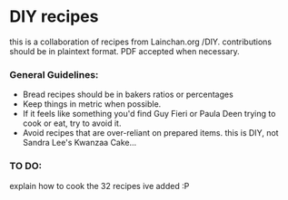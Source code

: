 # DIY recipes

this is a collaboration of recipes from Lainchan.org /DIY.  contributions should be in plaintext format.
PDF accepted when necessary.

### General Guidelines:
- Bread recipes should be in bakers ratios or percentages
- Keep things in metric when possible.
- If it feels like something you'd find Guy Fieri or Paula Deen trying to cook or eat, try to avoid it.  
- Avoid recipes that are over-reliant on prepared items.  this is DIY, not Sandra Lee's Kwanzaa Cake...


### TO DO:
explain how to cook the 32 recipes ive added :P
